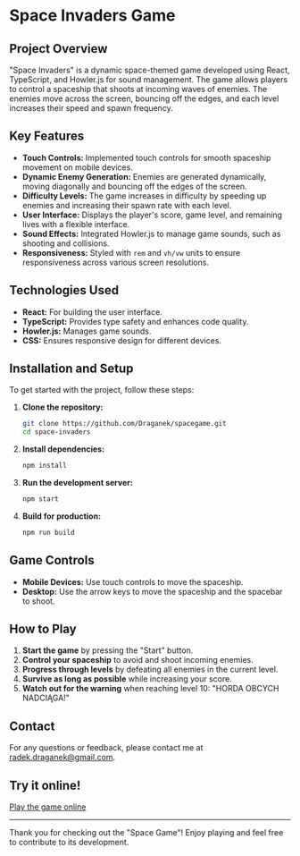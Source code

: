 # Space Invaders Game

## Project Overview

"Space Invaders" is a dynamic space-themed game developed using React, TypeScript, and Howler.js for sound management. The game allows players to control a spaceship that shoots at incoming waves of enemies. The enemies move across the screen, bouncing off the edges, and each level increases their speed and spawn frequency.

## Key Features

- **Touch Controls:** Implemented touch controls for smooth spaceship movement on mobile devices.
- **Dynamic Enemy Generation:** Enemies are generated dynamically, moving diagonally and bouncing off the edges of the screen.
- **Difficulty Levels:** The game increases in difficulty by speeding up enemies and increasing their spawn rate with each level.
- **User Interface:** Displays the player's score, game level, and remaining lives with a flexible interface.
- **Sound Effects:** Integrated Howler.js to manage game sounds, such as shooting and collisions.
- **Responsiveness:** Styled with `rem` and `vh/vw` units to ensure responsiveness across various screen resolutions.

## Technologies Used

- **React:** For building the user interface.
- **TypeScript:** Provides type safety and enhances code quality.
- **Howler.js:** Manages game sounds.
- **CSS:** Ensures responsive design for different devices.

## Installation and Setup

To get started with the project, follow these steps:

1. **Clone the repository:**
    ```bash
    git clone https://github.com/Draganek/spacegame.git
    cd space-invaders
    ```

2. **Install dependencies:**
    ```bash
    npm install
    ```

3. **Run the development server:**
    ```bash
    npm start
    ```

4. **Build for production:**
    ```bash
    npm run build
    ```

## Game Controls

- **Mobile Devices:** Use touch controls to move the spaceship.
- **Desktop:** Use the arrow keys to move the spaceship and the spacebar to shoot.

## How to Play

1. **Start the game** by pressing the "Start" button.
2. **Control your spaceship** to avoid and shoot incoming enemies.
3. **Progress through levels** by defeating all enemies in the current level.
4. **Survive as long as possible** while increasing your score.
5. **Watch out for the warning** when reaching level 10: "HORDA OBCYCH NADCIĄGA!"

## Contact

For any questions or feedback, please contact me at [radek.draganek@gmail.com](mailto:radek.draganek@gmail.com).

## Try it online!

[Play the game online](https://reactgames-73d49.web.app)

---

Thank you for checking out the "Space Game"! Enjoy playing and feel free to contribute to its development.
